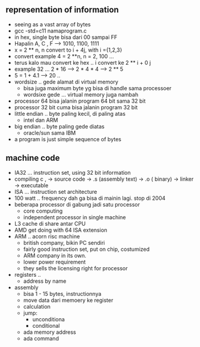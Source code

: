 ## representation of information
- seeing as a vast array of bytes
- gcc -std=c11 namaprogram.c
- in hex, single byte bisa dari 00 sampai FF
- Hapalin A, C , F --> 1010, 1100, 1111
- x = 2 ** n, n convert to i + 4j, with i ={1,2,3}
- convert example 4 = 2 **n,  n = 2, 100 ...
- terus kalo mau convert ke hex .. i convert ke 2 ** i + 0 j
- example 32 ... 2 * 16 --> 2 * 4 * 4 --> 2 ** 5
- 5 = 1 + 4.1 --> 20 ..
- wordsize .. gede alamat di virtual memory
    - bisa juga maximum byte yg bisa di handle sama processoer
    - wordsixe gede ... virtual memory juga nambah
- processor 64 bisa jalanin program 64 bit sama 32 bit
- processor 32 bit cuma bisa jalanin program 32 bit
- little endian .. byte paling kecil, di paling atas
    - intel dan ARM
- big endian .. byte paling gede diatas
    - oracle/sun sama IBM
- a program is just simple sequence of bytes

## machine code
- IA32 ... instruction set, using 32 bit information
- compiling c , -> source code -> .s (assembly text) -> .o ( binary) -> linker -> executable
- ISA ... instruction set architecture
- 100 watt .. frequency dah ga bisa di mainin lagi. stop di 2004
- beberapa processor di gabung jadi satu processor
    - core computing
    - independent processor in single machine
- L3 cache di share antar CPU
- AMD get doing with 64 ISA extension
- ARM .. acorn risc machine
    - british company, bikin PC sendiri
    - fairly good instruction set, put on chip, costumized
    - ARM company in its own.
    - lower power requirement
    - they sells the licensing right for processor
- registers ..
    - address by name
- assembly
    - bisa 1 - 15 bytes, instructionnya
    - move data dari memoery ke register
    - calculation
    - jump:
        - unconditiona
        - conditional
    - ada memory address
    - ada command




